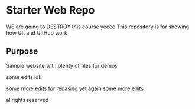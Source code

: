 # Starter Web Repo

WE are going to DESTROY this course yeeee
This repository is for showing how Git and GitHub work

## Purpose

Sample website with plenty of files for demos

some edits idk

some more edits for rebasing
yet again some more edits

allrights reserved